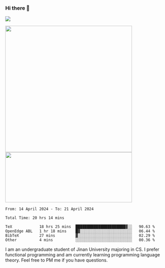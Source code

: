 ### Hi there 👋

<!--
**pe200012/pe200012** is a ✨ _special_ ✨ repository because its `README.md` (this file) appears on your GitHub profile.

Here are some ideas to get you started:

- 🔭 I’m currently working on ...
- 🌱 I’m currently learning ...
- 👯 I’m looking to collaborate on ...
- 🤔 I’m looking for help with ...
- 💬 Ask me about ...
- 📫 How to reach me: ...
- 😄 Pronouns: ...
- ⚡ Fun fact: ...
-->
![](https://www.codewars.com/users/pe200012/badges/large)
<p>
    <img width="400em" src="https://github-readme-stats-git-masterrstaa-rickstaa.vercel.app/api?username=pe200012&show_icons=true&icon_color=f44336&title_color=757de8&rank_icon=github">
    <img width="400em" height="159em" src="https://github-readme-stats-git-masterrstaa-rickstaa.vercel.app/api/top-langs/?username=pe200012&hide=html,cmake,css&title_color=757de8&layout=compact">
</p>

<!--START_SECTION:waka-->

```all_time
From: 14 April 2024 - To: 21 April 2024

Total Time: 20 hrs 14 mins

TeX            18 hrs 25 mins  ██████████████████████▓░░   90.63 %
OpenEdge ABL   1 hr 18 mins    █▓░░░░░░░░░░░░░░░░░░░░░░░   06.44 %
BibTeX         27 mins         ▓░░░░░░░░░░░░░░░░░░░░░░░░   02.29 %
Other          4 mins          ░░░░░░░░░░░░░░░░░░░░░░░░░   00.36 %
```

<!--END_SECTION:waka-->

I am an undergraduate student of Jinan University majoring in CS. I prefer functional programming and am currently learning programming language theory. Feel free to PM me if you have questions.
